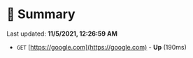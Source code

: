 # 📖 Summary
Last updated: **11/5/2021, 12:26:59 AM**

- `GET` [https://google.com](https://google.com) - **Up** (190ms)
